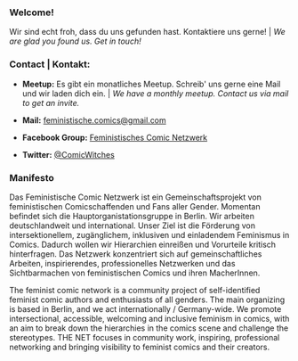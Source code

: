 ### Welcome!
Wir sind echt froh, dass du uns gefunden hast. Kontaktiere uns gerne! | *We are glad you found us. Get in touch!*

### Contact | Kontakt:

* **Meetup:** Es gibt ein monatliches Meetup. Schreib' uns gerne eine Mail und wir laden dich ein. | *We have a monthly meetup. Contact us via mail to get an invite.*

* **Mail:** <feministische.comics@gmail.com>

* **Facebook Group:** [Feministisches Comic Netzwerk](https://www.facebook.com/groups/1712474105664302)

* **Twitter:** [@ComicWitches](https://twitter.com/comicwitches)


### Manifesto

Das Feministische Comic Netzwerk ist ein Gemeinschaftsprojekt von feministischen Comicschaffenden und Fans aller Gender. Momentan befindet sich die Hauptorganistationsgruppe in Berlin. Wir arbeiten deutschlandweit und international. Unser Ziel ist die Förderung von intersektionellem, zugänglichem, inklusiven und einladendem Feminismus in Comics. Dadurch wollen wir Hierarchien einreißen und Vorurteile kritisch hinterfragen. Das Netzwerk konzentriert sich auf gemeinschaftliches Arbeiten, inspirierendes, professionelles Netzwerken und das Sichtbarmachen von feministischen Comics und ihren MacherInnen.


The feminist comic network is a community project of self-identified feminist comic authors and enthusiasts of all genders. The main organizing is based in Berlin, and we act internationally / Germany-wide. We promote intersectional, accessible, welcoming and inclusive feminism in comics, with an aim to break down the hierarchies in the comics scene and challenge the stereotypes. THE NET focuses in community work, inspiring, professional networking and bringing visibility to feminist comics and their creators.
